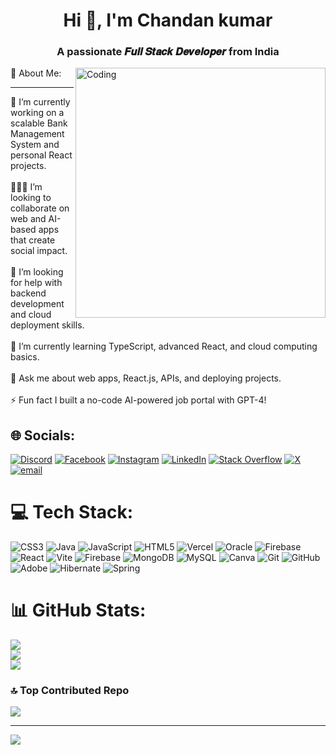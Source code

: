 <h1 align="center">Hi 👋, I'm Chandan kumar</h1>
<h3 align="center">A passionate 𝑭𝒖𝒍𝒍 𝑺𝒕𝒂𝒄𝒌 𝑫𝒆𝒗𝒆𝒍𝒐𝒑𝒆𝒓 from India</h3>
 <img align="right" alt="Coding" width="400" src="Users\chand\Downloads\image.gif">
💫 About Me:
<hr>
🔭 I’m currently working on a scalable Bank Management System and personal React projects.<br><br>🧑‍🤝‍🧑 I’m looking to collaborate on web and AI-based apps that create social impact.<br><br>🤝 I’m looking for help with backend development and cloud deployment skills.<br><br>🌱 I’m currently learning TypeScript, advanced React, and cloud computing basics.<br><br>💬 Ask me about web apps, React.js, APIs, and deploying projects.<br><br>⚡ Fun fact I built a no-code AI-powered job portal with GPT-4!


## 🌐 Socials:
[![Discord](https://img.shields.io/badge/Discord-%237289DA.svg?logo=discord&logoColor=white)](https://discord.gg/chandanku2004) [![Facebook](https://img.shields.io/badge/Facebook-%231877F2.svg?logo=Facebook&logoColor=white)](https://facebook.com/https://www.facebook.com/profile.php?id=100036139352508) [![Instagram](https://img.shields.io/badge/Instagram-%23E4405F.svg?logo=Instagram&logoColor=white)](https://instagram.com/https://www.instagram.com/chandank_2004/) [![LinkedIn](https://img.shields.io/badge/LinkedIn-%230077B5.svg?logo=linkedin&logoColor=white)](https://linkedin.com/in/https://www.linkedin.com/in/chandan2004/) [![Stack Overflow](https://img.shields.io/badge/-Stackoverflow-FE7A16?logo=stack-overflow&logoColor=white)](https://stackoverflow.com/users/https://stackoverflow.com/users/30959634/chandan-chaurasiya) [![X](https://img.shields.io/badge/X-black.svg?logo=X&logoColor=white)](https://x.com/https://x.com/chandanx305?t=4kzWbOPzG6HPT8cfJIsUIg&s=09) [![email](https://img.shields.io/badge/Email-D14836?logo=gmail&logoColor=white)](mailto:chandan32005c@gmail.com) 

# 💻 Tech Stack:
![CSS3](https://img.shields.io/badge/css3-%231572B6.svg?style=for-the-badge&logo=css3&logoColor=white) ![Java](https://img.shields.io/badge/java-%23ED8B00.svg?style=for-the-badge&logo=openjdk&logoColor=white) ![JavaScript](https://img.shields.io/badge/javascript-%23323330.svg?style=for-the-badge&logo=javascript&logoColor=%23F7DF1E) ![HTML5](https://img.shields.io/badge/html5-%23E34F26.svg?style=for-the-badge&logo=html5&logoColor=white) ![Vercel](https://img.shields.io/badge/vercel-%23000000.svg?style=for-the-badge&logo=vercel&logoColor=white) ![Oracle](https://img.shields.io/badge/Oracle-F80000?style=for-the-badge&logo=oracle&logoColor=white) ![Firebase](https://img.shields.io/badge/firebase-%23039BE5.svg?style=for-the-badge&logo=firebase) ![React](https://img.shields.io/badge/react-%2320232a.svg?style=for-the-badge&logo=react&logoColor=%2361DAFB) ![Vite](https://img.shields.io/badge/vite-%23646CFF.svg?style=for-the-badge&logo=vite&logoColor=white) ![Firebase](https://img.shields.io/badge/firebase-a08021?style=for-the-badge&logo=firebase&logoColor=ffcd34) ![MongoDB](https://img.shields.io/badge/MongoDB-%234ea94b.svg?style=for-the-badge&logo=mongodb&logoColor=white) ![MySQL](https://img.shields.io/badge/mysql-4479A1.svg?style=for-the-badge&logo=mysql&logoColor=white) ![Canva](https://img.shields.io/badge/Canva-%2300C4CC.svg?style=for-the-badge&logo=Canva&logoColor=white) ![Git](https://img.shields.io/badge/git-%23F05033.svg?style=for-the-badge&logo=git&logoColor=white) ![GitHub](https://img.shields.io/badge/github-%23121011.svg?style=for-the-badge&logo=github&logoColor=white) ![Adobe](https://img.shields.io/badge/adobe-%23FF0000.svg?style=for-the-badge&logo=adobe&logoColor=white) ![Hibernate](https://img.shields.io/badge/Hibernate-59666C?style=for-the-badge&logo=Hibernate&logoColor=white) ![Spring](https://img.shields.io/badge/spring-%236DB33F.svg?style=for-the-badge&logo=spring&logoColor=white)
# 📊 GitHub Stats:
![](https://github-readme-stats.vercel.app/api?username=Chandankumar2004&theme=dark&hide_border=false&include_all_commits=false&count_private=false)<br/>
![](https://nirzak-streak-stats.vercel.app/?user=Chandankumar2004&theme=dark&hide_border=false)<br/>
![](https://github-readme-stats.vercel.app/api/top-langs/?username=Chandankumar2004&theme=dark&hide_border=false&include_all_commits=false&count_private=false&layout=compact)

### 🔝 Top Contributed Repo
![](https://github-contributor-stats.vercel.app/api?username=Chandankumar2004&limit=5&theme=dark&combine_all_yearly_contributions=true)

---
[![](https://visitcount.itsvg.in/api?id=Chandankumar2004&icon=0&color=0)](https://visitcount.itsvg.in)

<!-- Proudly created with GPRM ( https://gprm.itsvg.in ) -->
